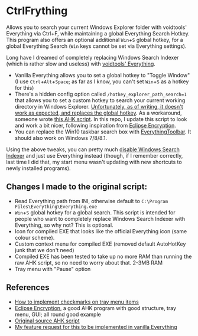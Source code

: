 # CtrlFrything
Allows you to search your current Windows Explorer folder with voidtools' Everything via Ctrl+F, while maintaining a global Everything Search Hotkey. This program also offers an optional additional ```Win```+```S``` global hotkey, for a global Everything Search (```Win``` keys cannot be set via Everything settings).

Long have I dreamed of completely replacing Windows Search Indexer (which is rather slow and useless) with [voidtools' Everything](https://voidtools.com/downloads/).

- Vanilla Everything allows you to set a global hotkey to "Toggle Window" (I use ```Ctrl```+```Alt```+```Space```; as far as I know, you can't set ```Win```+```S``` as a hotkey for this)
- There's a hidden config option called ```/hotkey_explorer_path_search=1``` that allows you to set a custom hotkey to search your current working directory in Windows Explorer. [Unfortunately, as of writing, it doesn't work as expected, and replaces the global hotkey](https://www.voidtools.com/forum/viewtopic.php?f=5&t=9055&p=33607#p33607). As a workaround, someone wrote [this AHK script](https://www.voidtools.com/forum/viewtopic.php?t=5928#p17399). In this repo, I update this script to look and work a bit nicer, following inspiration from [Eclipse Encryption](https://github.com/DannyBen/eclipse).
- You can replace the Win10 taskbar search box with [EverythingToolbar](https://github.com/stnkl/EverythingToolbar/releases). It should also work on Windows 7/8/8.1.

Using the above tweaks, you can pretty much [disable Windows Search Indexer](https://www.online-tech-tips.com/computer-tips/simple-ways-to-increase-your-computers-performace-turn-off-indexing-on-your-local-drives/) and just use Everything instead (though, if I remember correctly, last time I did that, my start menu wasn't updating with new shortcuts to newly installed programs).

## Changes I made to the original script:
- Read Everything path from INI, otherwise default to ```C:\Program Files\Everything\Everything.exe```
- ```Win```+```S``` global hotkey for a global search. This script is intended for people who want to completely replace Windows Search Indexer with Everything, so why not? This is optional.
- Icon for compiled EXE that looks like the official Everything icon (same colour scheme).
- Custom context menu for compiled EXE (removed default AutoHotKey junk that we don't need)
- Compiled EXE has been tested to take up no more RAM than running the raw AHK script, so no need to worry about that. 2-3MB RAM
- Tray menu with "Pause" option

## References
- [How to implement checkmarks on tray menu items](https://jacks-autohotkey-blog.com/2017/02/21/change-script-features-on-the-fly-with-the-windows-system-tray-icon-context-menu-autohotkey-tip/#more-27655)
- [Eclipse Encryption](https://github.com/DannyBen/eclipse), a good AHK program with good structure, tray menu, GUI; all round good example
- [Original source AHK script](https://www.voidtools.com/forum/viewtopic.php?t=5928#p17399)
- [My feature request for this to be implemented in vanilla Everything](https://www.voidtools.com/forum/viewtopic.php?f=5&t=9055&p=33607#p33607)